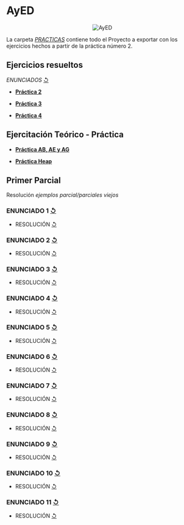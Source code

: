 # AyED
 <p align="center">
  <img src= "https://i.postimg.cc/Vkp8wx6G/1bb8d848a713e4bea8aa98d9c40841b9.jpg" alt = "AyED"/>
</p>

La carpeta [_PRACTICAS_](https://github.com/agusrnfr/AyED/tree/main/Practicas) contiene todo el Proyecto a exportar con los ejercicios hechos a partir de la práctica número 2.

## Ejercicios resueltos

*ENUNCIADOS* [↺](https://github.com/agusrnfr/AyED/tree/main/Enunciados%20y%20otros)

* [**Práctica 2**](https://github.com/agusrnfr/AyED/tree/main/Practicas/src/tp02)

* [**Práctica 3**](https://github.com/agusrnfr/AyED/tree/main/Practicas/src/tp03)

* [**Práctica 4**](https://github.com/agusrnfr/AyED/tree/main/Practicas/src/tp04)

## Ejercitación Teórico - Práctica
* [**Práctica AB, AE y AG**](https://github.com/agusrnfr/AyED/tree/main/Teoria%20-%20Practica/Ejercitacion%20AB%20y%20AG)

* [**Práctica Heap**](https://github.com/agusrnfr/AyED/tree/main/Teoria%20-%20Practica/Ejercitacion%20HEAP)

## Primer Parcial 

  Resolución *ejemplos parcial/parciales viejos*
  
### **ENUNCIADO 1** [↺](https://github.com/agusrnfr/AyED/blob/main/Enunciados%20y%20otros/Parcial1/ParcialEjer1.jpeg)
* RESOLUCIÓN [↺](https://github.com/agusrnfr/AyED/tree/main/Practicas/src/Parcial/Practica/Ejercicio1)

### **ENUNCIADO 2** [↺](https://github.com/agusrnfr/AyED/blob/main/Enunciados%20y%20otros/Parcial1/ParcialEjer2.jpeg)
* RESOLUCIÓN [↺](https://github.com/agusrnfr/AyED/tree/main/Practicas/src/Parcial/Practica/Ejercicio2)

### **ENUNCIADO 3** [↺](https://github.com/agusrnfr/AyED/blob/main/Enunciados%20y%20otros/Parcial1/ParcialEjer3.jpeg)
* RESOLUCIÓN [↺](https://github.com/agusrnfr/AyED/tree/main/Practicas/src/Parcial/Practica/Ejercicio3)

### **ENUNCIADO 4** [↺](https://github.com/agusrnfr/AyED/blob/main/Enunciados%20y%20otros/Parcial1/ParcialEjer4.jpeg)
* RESOLUCIÓN [↺](https://github.com/agusrnfr/AyED/tree/main/Practicas/src/Parcial/Practica/Ejercicio4)

### **ENUNCIADO 5** [↺](https://github.com/agusrnfr/AyED/blob/main/Enunciados%20y%20otros/Parcial1/ParcialEjer5.jpeg)
* RESOLUCIÓN [↺](https://github.com/agusrnfr/AyED/tree/main/Practicas/src/Parcial/Practica/Ejercicio5)

### **ENUNCIADO 6** [↺](https://github.com/agusrnfr/AyED/blob/main/Enunciados%20y%20otros/Parcial1/ParcialEjer6.jpeg)
* RESOLUCIÓN [↺](https://github.com/agusrnfr/AyED/tree/main/Practicas/src/Parcial/Practica/Ejercicio6)

### **ENUNCIADO 7** [↺](https://github.com/agusrnfr/AyED/blob/main/Enunciados%20y%20otros/Parcial1/ParcialEjer7.jpeg)
* RESOLUCIÓN [↺](https://github.com/agusrnfr/AyED/tree/main/Practicas/src/Parcial/Practica/Ejercicio7)

### **ENUNCIADO 8** [↺](https://github.com/agusrnfr/AyED/blob/main/Enunciados%20y%20otros/Parcial1/ParcialEjer8.jpeg)
* RESOLUCIÓN [↺](https://github.com/agusrnfr/AyED/tree/main/Practicas/src/Parcial/Practica/Ejercicio8)

### **ENUNCIADO 9** [↺](https://github.com/agusrnfr/AyED/blob/main/Enunciados%20y%20otros/Parcial1/ParcialEjer9.jpeg)
* RESOLUCIÓN [↺](https://github.com/agusrnfr/AyED/tree/main/Practicas/src/Parcial/Practica/Ejercicio9)

### **ENUNCIADO 10** [↺](https://github.com/agusrnfr/AyED/blob/main/Enunciados%20y%20otros/Parcial1/ParcialEjercicio10.jpeg)
* RESOLUCIÓN [↺](https://github.com/agusrnfr/AyED/tree/main/Practicas/src/Parcial/Practica/Ejercicio10)

### **ENUNCIADO 11** [↺](https://github.com/agusrnfr/AyED/blob/main/Enunciados%20y%20otros/Parcial1/ParcialEjer11.jpeg)
* RESOLUCIÓN [↺](https://github.com/agusrnfr/AyED/tree/main/Practicas/src/Parcial/Practica/Ejercicio11)

